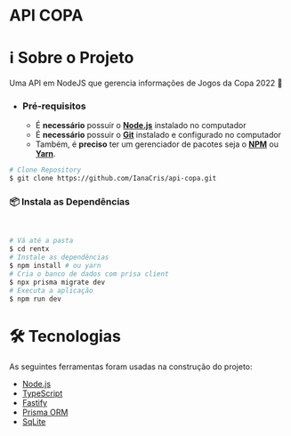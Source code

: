 # API COPA

<h1 name="sobre">ℹ Sobre o Projeto</h1>
Uma API em NodeJS que gerencia informações de Jogos da Copa 2022 🎯

- ### **Pré-requisitos**

  - É **necessário** possuir o **[Node.js](https://nodejs.org/en/)** instalado no computador
  - É **necessário** possuir o **[Git](https://git-scm.com/)** instalado e configurado no computador
  - Também, é **preciso** ter um gerenciador de pacotes seja o **[NPM](https://www.npmjs.com/)** ou **[Yarn](https://yarnpkg.com/)**.

```bash
# Clone Repository
$ git clone https://github.com/IanaCris/api-copa.git
```

<h3 name='api'>📦 Instala as Dependências</h3><br>

```bash
# Vá até a pasta
$ cd rentx
# Instale as dependências
$ npm install # ou yarn
# Cria o banco de dados com prisa client
$ npx prisma migrate dev
# Executa a aplicação
$ npm run dev
```

<h1 name="tecnologias">🛠 Tecnologias</h1>

As seguintes ferramentas foram usadas na construção do projeto:

- [Node.js](https://nodejs.org/en/)
- [TypeScript](https://www.typescriptlang.org/)
- [Fastify](https://www.fastify.io/)
- [Prisma ORM](https://www.prisma.io/)
- [SqLite](https://www.sqlite.org/)